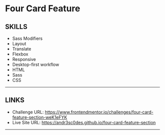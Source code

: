 # Four Card Feature

## SKILLS

- Sass Modifiers
- Layout
- Translate
- Flexbox
- Responsive
- Desktop-first workflow
- HTML
- Sass
- CSS

---
## LINKS

- Challenge URL: https://www.frontendmentor.io/challenges/four-card-feature-section-weK1eFYK
- Live Site URL: https://andr3sc0des.github.io/four-card-feature-section

---